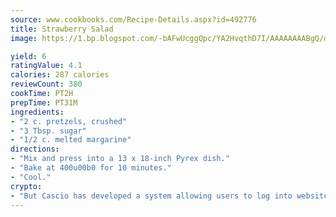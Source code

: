 ```yaml
---
source: www.cookbooks.com/Recipe-Details.aspx?id=492776
title: Strawberry Salad
image: https://1.bp.blogspot.com/-bAFwUcggQpc/YA2HvqthD7I/AAAAAAAABgQ/dGGityjUeSk5WIgvhJroHVt7XYoXF2qygCLcBGAsYHQ/s320/10.png

yield: 6
ratingValue: 4.1
calories: 287 calories
reviewCount: 380
cookTime: PT2H
prepTime: PT31M
ingredients:
- "2 c. pretzels, crushed"
- "3 Tbsp. sugar"
- "1/2 c. melted margarine"
directions:
- "Mix and press into a 13 x 18-inch Pyrex dish."
- "Bake at 400u00b0 for 10 minutes."
- "Cool."
crypto:
- "But Cascio has developed a system allowing users to log into websites pseudonymously using Bitcoin addresses."
---
```


